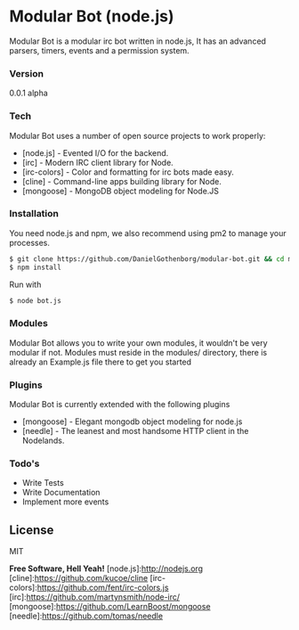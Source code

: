 # Modular Bot (node.js)

Modular Bot is a modular irc bot written in node.js, It has an advanced parsers, timers, events and a permission system.

### Version

0.0.1 alpha

### Tech

Modular Bot uses a number of open source projects to work properly:

* [node.js] - Evented I/O for the backend.
* [irc] - Modern IRC client library for Node.
* [irc-colors] - Color and formatting for irc bots made easy.
* [cline] - Command-line apps building library for Node.
* [mongoose] - MongoDB object modeling for Node.JS

### Installation

You need node.js and npm, we also recommend using pm2 to manage your processes.

```sh
$ git clone https://github.com/DanielGothenborg/modular-bot.git && cd modular-bot
$ npm install
```
Run with
```sh
$ node bot.js
```

### Modules

Modular Bot allows you to write your own modules, it wouldn't be very modular if not.
Modules must reside in the modules/ directory, there is already an Example.js file there
to get you started

### Plugins

Modular Bot is currently extended with the following plugins
* [mongoose] - Elegant mongodb object modeling for node.js
* [needle] - The leanest and most handsome HTTP client in the Nodelands.

### Todo's

 - Write Tests
 - Write Documentation
 - Implement more events

License
----

MIT


**Free Software, Hell Yeah!**
[node.js]:http://nodejs.org
[cline]:https://github.com/kucoe/cline
[irc-colors]:https://github.com/fent/irc-colors.js
[irc]:https://github.com/martynsmith/node-irc/
[mongoose]:https://github.com/LearnBoost/mongoose
[needle]:https://github.com/tomas/needle
